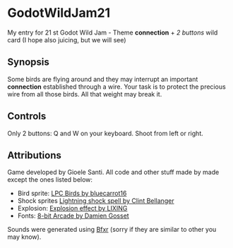# GodotWildJam21
My entry for 21 st Godot Wild Jam - Theme **connection** + *2 buttons* wild card (I hope also juicing, but we will see)

## Synopsis

Some birds are flying around and they may interrupt an important **connection** established through a wire.
Your task is to protect the precious wire from all those birds. All that weight may break it.

## Controls
Only 2 buttons: Q and W on your keyboard. Shoot from left or right.

## Attributions

Game developed by Gioele Santi. All code and other stuff made by made except the ones listed below:


- Bird sprite: [LPC Birds by bluecarrot16](https://opengameart.org/content/lpc-birds)
- Shock sprites [Lightning shock spell by Clint Bellanger](https://opengameart.org/content/lightning-shock-spell)
- Explosion: [Explosion effect by LIXING](https://opengameart.org/content/explosion-effect-pixel-art)
- Fonts: [8-bit Arcade by Damien Gosset](https://www.dafont.com/it/8-bit-arcade.font?l[]=10&l[]=1)

Sounds were generated using [Bfxr](https://www.bfxr.net/) (sorry if they are similar to other you may know).
